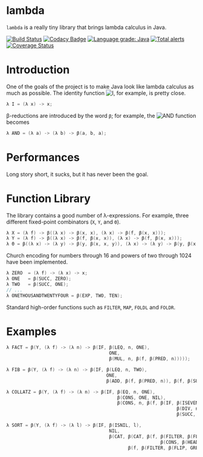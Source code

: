 # lambda
`lambda` is a really tiny library that brings lambda calculus in Java.

[![Build Status](https://travis-ci.org/mneri/lambda.svg?branch=master)](https://travis-ci.org/mneri/lambda)
[![Codacy Badge](https://api.codacy.com/project/badge/Grade/7ee59eb78d354cbc9b38ffd3199e187e)](https://app.codacy.com/app/mneri7/lambda?utm_source=github.com&utm_medium=referral&utm_content=mneri/lambda&utm_campaign=Badge_Grade_Dashboard)
[![Language grade: Java](https://img.shields.io/lgtm/grade/java/g/mneri/lambda.svg?logo=lgtm&logoWidth=18)](https://lgtm.com/projects/g/mneri/lambda/context:java)
[![Total alerts](https://img.shields.io/lgtm/alerts/g/mneri/lambda.svg?logo=lgtm&logoWidth=18)](https://lgtm.com/projects/g/mneri/lambda/alerts/)
[![Coverage Status](https://coveralls.io/repos/github/mneri/lambda/badge.svg?branch=master)](https://coveralls.io/github/mneri/lambda?branch=master)

# Introduction

One of the goals of the project is to make Java look like lambda calculus as much as possible. The identity function ![I](http://mneri.me/pnglatex?f=I%3D%5Clambda%20x%5Ccdot%20x%0A "I"), for example, is pretty close.

```java
λ I = (λ x) -> x;
```
β-reductions are introduced by the word `β`; for example, the ![AND](http://mneri.me/pnglatex?f=%5Cmbox%7BAND%7D%3D%5Clambda%20a%5Ccdot%5Clambda%20b%5Ccdot%20a%5C%20b%5C%20a "AND") function becomes

```java
λ AND = (λ a) -> (λ b) -> β(a, b, a);
```

# Performances

Long story short, it sucks, but it has never been the goal.

# Function Library
The library contains a good number of λ-expressions. For example, three different fixed-point combinators (`X`, `Y`, and `Θ`).

```java
λ X = (λ f) -> β((λ x) -> β(x, x), (λ x) -> β(f, β(x, x)));
λ Y = (λ f) -> β((λ x) -> β(f, β(x, x)), (λ x) -> β(f, β(x, x)));
λ Θ = β((λ x) -> (λ y) -> β(y, β(x, x, y)), (λ x) -> (λ y) -> β(y, β(x, x, y)));
```

Church encoding for numbers through 16 and powers of two through 1024 have been implemented.

```java
λ ZERO  = (λ f) -> (λ x) -> x;
λ ONE   = β(SUCC, ZERO);
λ TWO   = β(SUCC, ONE);
// ...
λ ONETHOUSANDTWENTYFOUR = β(EXP, TWO, TEN);
```

Standard high-order functions such as `FILTER`, `MAP`, `FOLDL` and `FOLDR`.

# Examples
```java
λ FACT = β(Y, (λ f) -> (λ n) -> β(IF, β(LEQ, n, ONE),
                                      ONE,
                                      β(MUL, n, β(f, β(PRED, n)))));
```

```java
λ FIB = β(Y, (λ f) -> (λ n) -> β(IF, β(LEQ, n, TWO),
                                     ONE,
                                     β(ADD, β(f, β(PRED, n)), β(f, β(SUB, n, TWO)))));
```

```java
λ COLLATZ = β(Y, (λ f) -> (λ n) -> β(IF, β(EQ, n, ONE),
                                         β(CONS, ONE, NIL),
                                         β(CONS, n, β(f, β(IF, β(ISEVEN, n),
                                                               β(DIV, n, TWO),
                                                               β(SUCC, β(MUL, n, THREE)))))));
```

```java
λ SORT = β(Y, (λ f) -> (λ l) -> β(IF, β(ISNIL, l),
                                      NIL,
                                      β(CAT, β(CAT, β(f, β(FILTER, β(FLIP, LEQ, β(HEAD, l)), β(TAIL, l))),
                                                         β(CONS, β(HEAD, l), NIL)),
                                             β(f, β(FILTER, β(FLIP, GREAT, β(HEAD, l)), β(TAIL, l))))));
```
